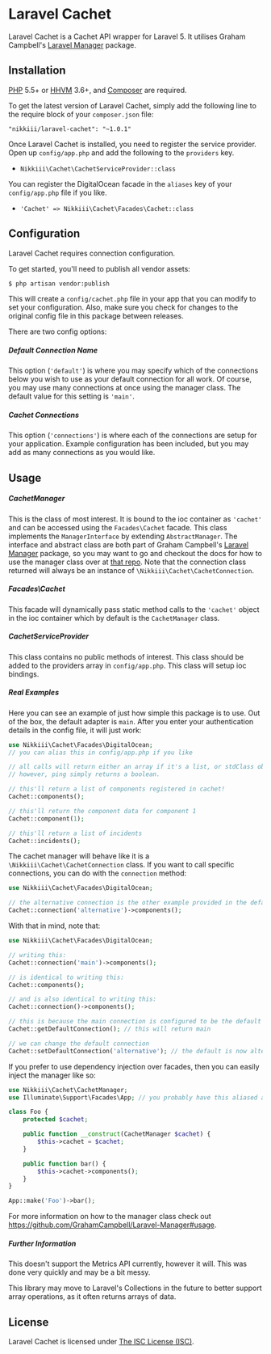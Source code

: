 Laravel Cachet
====================

Laravel Cachet is a Cachet API wrapper for Laravel 5. It utilises Graham Campbell's [Laravel Manager](https://github.com/GrahamCampbell/Laravel-Manager) package.


## Installation

[PHP](https://php.net) 5.5+ or [HHVM](http://hhvm.com) 3.6+, and [Composer](https://getcomposer.org) are required.

To get the latest version of Laravel Cachet, simply add the following line to the require block of your `composer.json` file:

```
"nikkiii/laravel-cachet": "~1.0.1"
```

Once Laravel Cachet is installed, you need to register the service provider. Open up `config/app.php` and add the following to the `providers` key.

* `Nikkiii\Cachet\CachetServiceProvider::class`

You can register the DigitalOcean facade in the `aliases` key of your `config/app.php` file if you like.

* `'Cachet' => Nikkiii\Cachet\Facades\Cachet::class`


## Configuration

Laravel Cachet requires connection configuration.

To get started, you'll need to publish all vendor assets:

```bash
$ php artisan vendor:publish
```

This will create a `config/cachet.php` file in your app that you can modify to set your configuration. Also, make sure you check for changes to the original config file in this package between releases.

There are two config options:

##### Default Connection Name

This option (`'default'`) is where you may specify which of the connections below you wish to use as your default connection for all work. Of course, you may use many connections at once using the manager class. The default value for this setting is `'main'`.

##### Cachet Connections

This option (`'connections'`) is where each of the connections are setup for your application. Example configuration has been included, but you may add as many connections as you would like.


## Usage

##### CachetManager

This is the class of most interest. It is bound to the ioc container as `'cachet'` and can be accessed using the `Facades\Cachet` facade. This class implements the `ManagerInterface` by extending `AbstractManager`. The interface and abstract class are both part of Graham Campbell's [Laravel Manager](https://github.com/GrahamCampbell/Laravel-Manager) package, so you may want to go and checkout the docs for how to use the manager class over at [that repo](https://github.com/GrahamCampbell/Laravel-Manager#usage). Note that the connection class returned will always be an instance of `\Nikkiii\Cachet\CachetConnection`.

##### Facades\Cachet

This facade will dynamically pass static method calls to the `'cachet'` object in the ioc container which by default is the `CachetManager` class.

##### CachetServiceProvider

This class contains no public methods of interest. This class should be added to the providers array in `config/app.php`. This class will setup ioc bindings.

##### Real Examples

Here you can see an example of just how simple this package is to use. Out of the box, the default adapter is `main`. After you enter your authentication details in the config file, it will just work:

```php
use Nikkiii\Cachet\Facades\DigitalOcean;
// you can alias this in config/app.php if you like

// all calls will return either an array if it's a list, or stdClass object if it's data.
// however, ping simply returns a boolean.

// this'll return a list of components registered in cachet!
Cachet::components();

// this'll return the component data for component 1
Cachet::component(1);

// this'll return a list of incidents
Cachet::incidents();
```

The cachet manager will behave like it is a `\Nikkiii\Cachet\CachetConnection` class. If you want to call specific connections, you can do with the `connection` method:

```php
use Nikkiii\Cachet\Facades\DigitalOcean;

// the alternative connection is the other example provided in the default config
Cachet::connection('alternative')->components();
```

With that in mind, note that:

```php
use Nikkiii\Cachet\Facades\DigitalOcean;

// writing this:
Cachet::connection('main')->components();

// is identical to writing this:
Cachet::components();

// and is also identical to writing this:
Cachet::connection()->components();

// this is because the main connection is configured to be the default
Cachet::getDefaultConnection(); // this will return main

// we can change the default connection
Cachet::setDefaultConnection('alternative'); // the default is now alternative
```

If you prefer to use dependency injection over facades, then you can easily inject the manager like so:

```php
use Nikkiii\Cachet\CachetManager;
use Illuminate\Support\Facades\App; // you probably have this aliased already

class Foo {
    protected $cachet;

    public function __construct(CachetManager $cachet) {
        $this->cachet = $cachet;
    }

    public function bar() {
        $this->cachet->components();
    }
}

App::make('Foo')->bar();
```

For more information on how to the manager class check out https://github.com/GrahamCampbell/Laravel-Manager#usage.

##### Further Information

This doesn't support the Metrics API currently, however it will. This was done very quickly and may be a bit messy.

This library may move to Laravel's Collections in the future to better support array operations, as it often returns arrays of data.

## License

Laravel Cachet is licensed under [The ISC License (ISC)](LICENSE).
